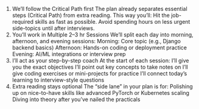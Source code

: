 1. We’ll follow the Critical Path first
The plan already separates essential steps (Critical Path) from extra reading. This way you’ll:
Hit the job-required skills as fast as possible.
Avoid spending hours on less urgent side-topics until after interviews.
2. You’ll work in Multiple 2–3 hr Sessions
We’ll split each day into morning, afternoon, and evening sessions:
Morning: Core topic (e.g., Django backend basics)
Afternoon: Hands-on coding or deployment practice
Evening: AI/ML integrations or interview prep
3. I’ll act as your step-by-step coach
At the start of each session:
I’ll give you the exact objectives
I’ll point out key concepts to take notes on
I’ll give coding exercises or mini-projects for practice
I’ll connect today’s learning to interview-style questions
4. Extra reading stays optional
The “side lane” in your plan is for:
Polishing up on nice-to-have skills like advanced PyTorch or Kubernetes scaling
Diving into theory after you’ve nailed the practicals
